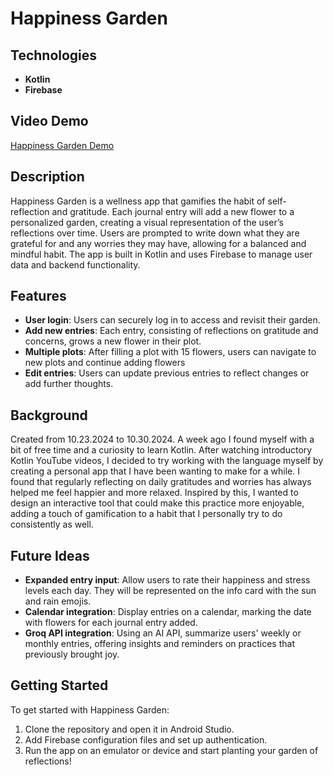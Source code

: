 # Happiness Garden

## Technologies

- **Kotlin**
- **Firebase**

## Video Demo
[Happiness Garden Demo](https://www.dropbox.com/scl/fi/55nfmxu2dnm7zkaxhs9es/final-happy-vid.mp4?rlkey=xuu8pc3zv8mr2zhpa7osgaarc&st=oco7khkh&dl=0)

## Description
Happiness Garden is a wellness app that gamifies the habit of self-reflection and gratitude. Each journal entry will add a new flower to a personalized garden, creating a visual representation of the user’s reflections over time. Users are prompted to write down what they are grateful for and any worries they may have, allowing for a balanced and mindful habit. The app is built in Kotlin and uses Firebase to manage user data and backend functionality.

## Features
- **User login**: Users can securely log in to access and revisit their garden.
- **Add new entries**: Each entry, consisting of reflections on gratitude and concerns, grows a new flower in their plot.
- **Multiple plots**: After filling a plot with 15 flowers, users can navigate to new plots and continue adding flowers
- **Edit entries**: Users can update previous entries to reflect changes or add further thoughts.

## Background
Created from 10.23.2024 to 10.30.2024. A week ago I found myself with a bit of free time and a curiosity to learn Kotlin. After watching introductory Kotlin YouTube videos, I decided to try working with the language myself by creating a personal app that I have been wanting to make for a while. I found that regularly reflecting on daily gratitudes and worries has always helped me feel happier and more relaxed. Inspired by this, I wanted to design an interactive tool that could make this practice more enjoyable, adding a touch of gamification to a habit that I personally try to do consistently as well.

## Future Ideas
- **Expanded entry input**: Allow users to rate their happiness and stress levels each day. They will be represented on the info card with the sun and rain emojis.
- **Calendar integration**: Display entries on a calendar, marking the date with flowers for each journal entry added.
- **Groq API integration**: Using an AI API, summarize users' weekly or monthly entries, offering insights and reminders on practices that previously brought joy.

## Getting Started

To get started with Happiness Garden:

1. Clone the repository and open it in Android Studio.
2. Add Firebase configuration files and set up authentication.
3. Run the app on an emulator or device and start planting your garden of reflections!
